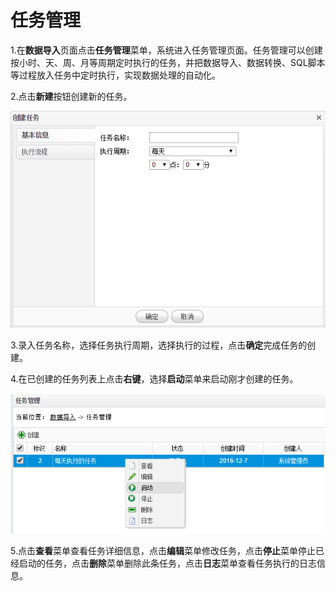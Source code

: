 # 任务管理

1.在**数据导入**页面点击**任务管理**菜单，系统进入任务管理页面。任务管理可以创建按小时、天、周、月等周期定时执行的任务，并把数据导入、数据转换、SQL脚本等过程放入任务中定时执行，实现数据处理的自动化。

2.点击**新建**按钮创建新的任务。

![创建任务](QQ图片20161207151331.png)

3.录入任务名称，选择任务执行周期，选择执行的过程，点击**确定**完成任务的创建。

4.在已创建的任务列表上点击**右键**，选择**启动**菜单来启动刚才创建的任务。

![启动](QQ图片20161207151850.png)

5.点击**查看**菜单查看任务详细信息，点击**编辑**菜单修改任务，点击**停止**菜单停止已经启动的任务，点击**删除**菜单删除此条任务，点击**日志**菜单查看任务执行的日志信息。